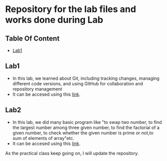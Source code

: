 # Repository for the lab files and works done during Lab

## Table Of Content
- [Lab1](#lab1)


## Lab1
- In this lab, we learned about Git, including tracking changes, managing different code versions, and using GitHub for collaboration and repository management
- It can be accesed using this [link](https://github.com/poudel-yubaraj/dotnet-lab/tree/main/lab1).

## Lab2
- In this lab, we did many basic program like "to swap two number, to find the largest number among three given number, to find the factorial of a given number, to check whether the given number is prime or not,to sum of elements of array"etc.
- It can be accesed using this [link](https://github.com/poudel-yubaraj/dotnet-lab/tree/main/lab2).

As the practical class keep  going on, I will update the repository.

